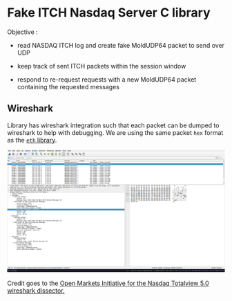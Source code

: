 # Fake ITCH Nasdaq Server C library

Objective :

- read NASDAQ ITCH log and create fake MoldUDP64 packet to send over UDP

- keep track of sent ITCH packets within the session window

- respond to re-request requests with a new MoldUDP64 packet containing the requested messages
    
## Wireshark 

Library has wireshark integration such that each packet can be dumped 
to wireshark to help with debugging.
We are using the same packet `hex` format as the [`eth` library](https://github.com/Essenceia/ethernet_packet_C_lib/tree/master).

![first!](doc/wireshark_2.png)  

Credit goes to the [Open Markets Initiative for the Nasdaq Totalview 5.0 wireshark dissector.](https://github.com/Open-Markets-Initiative/wireshark-lua/tree/main) 

